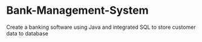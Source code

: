 # Bank-Management-System
Create a banking software using Java and integrated SQL to store customer data to database
